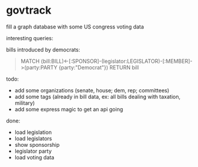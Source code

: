 # govtrack
fill a graph database with some US congress voting data

interesting queries:

bills introduced by democrats:
>MATCH (bill:BILL)<-[:SPONSOR]-(legislator:LEGISLATOR)-[:MEMBER]->(party:PARTY {party:"Democrat"}) RETURN bill

todo:
 - add some organizations (senate, house; dem, rep; committees)
 - add some tags (already in bill data, ex: all bills dealing with taxation, military)
 - add some express magic to get an api going

done:
- load legislation
- load legislators
- show sponsorship
- legislator party
- load voting data
